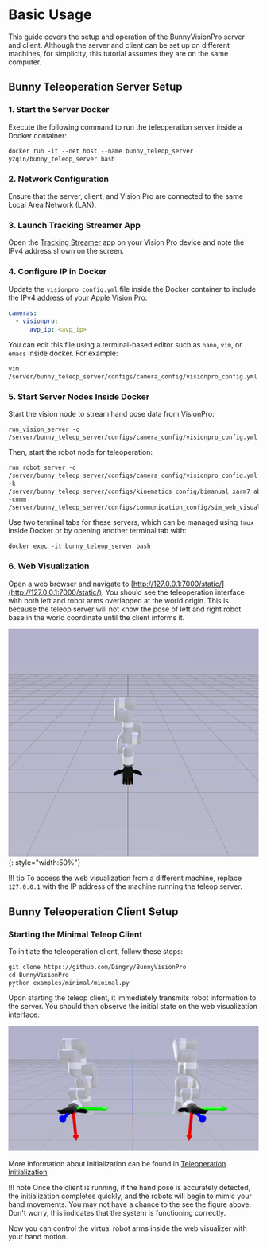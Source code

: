 # Basic Usage

This guide covers the setup and operation of the BunnyVisionPro server and client. Although the server and client can be
set up on different machines, for simplicity, this tutorial assumes they are on the same computer.

## Bunny Teleoperation Server Setup

### 1. **Start the Server Docker**

Execute the following command to run the teleoperation server inside a Docker container:

```shell
docker run -it --net host --name bunny_teleop_server yzqin/bunny_teleop_server bash
```

### 2. **Network Configuration**

Ensure that the server, client, and Vision Pro are connected to the same Local Area Network (LAN).

### 3. **Launch Tracking Streamer App**

Open the [Tracking Streamer](https://apps.apple.com/us/app/tracking-streamer/id6478969032) app on your Vision Pro device
and note the IPv4 address shown on the screen.

### 4. **Configure IP in Docker**

Update the `visionpro_config.yml` file inside the Docker container to include the IPv4 address of your Apple Vision Pro:

```yaml
cameras:
  - visionpro:
      avp_ip: <avp_ip>
```

You can edit this file using a terminal-based editor such as `nano`, `vim`, or `emacs` inside docker. For example:

```shell
vim /server/bunny_teleop_server/configs/camera_config/visionpro_config.yml
```

### 5. **Start Server Nodes Inside Docker**

Start the vision node to stream hand pose data from VisionPro:

```shell
run_vision_server -c /server/bunny_teleop_server/configs/camera_config/visionpro_config.yml
```

Then, start the robot node for teleoperation:

```shell
run_robot_server -c /server/bunny_teleop_server/configs/camera_config/visionpro_config.yml -k /server/bunny_teleop_server/configs/kinematics_config/bimanual_xarm7_ability.yml -comm /server/bunny_teleop_server/configs/communication_config/sim_web_visualizer.yml
```

Use two terminal tabs for these servers, which can be managed using `tmux` inside Docker or by opening another terminal
tab with:

```shell
docker exec -it bunny_teleop_server bash
```

### 6. **Web Visualization**

Open a web browser and navigate to [http://127.0.0.1:7000/static/](http://127.0.0.1:7000/static/). You should see the
teleoperation interface with both left and robot arms overlapped at the world origin. This is because the teleop
server will not know the pose of left and right robot base in the world coordinate until the client informs it.

![Web Visualization Initial View](../assets/images/web_viz_init_view.png){: style="width:50%"}

!!! tip
    To access the web visualization from a different machine, replace `127.0.0.1` with the IP address of the machine running
    the teleop server.

## Bunny Teleoperation Client Setup

### **Starting the Minimal Teleop Client**

To initiate the teleoperation client, follow these steps:

```shell
git clone https://github.com/Dingry/BunnyVisionPro
cd BunnyVisionPro
python examples/minimal/minimal.py
```

Upon starting the teleop client, it immediately transmits robot information to the server. You should then observe the
initial state on the web visualization interface:

![Web Viz Before Init](../assets/images/web_viz_receive_config.png)

More information about initialization can be found in [Teleoperation Initialization](../advanced/initialization.md)

!!! note
    Once the client is running, if the hand pose is accurately detected, the initialization
    completes quickly, and the robots will begin to mimic your hand movements. You may not have a chance to the see the
    figure above. Don't worry, this indicates that the system is functioning correctly.

Now you can control the virtual robot arms inside the web visualizer with your hand motion.
